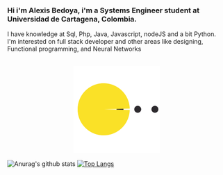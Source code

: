 ### Hi i'm Alexis Bedoya, i'm a Systems Engineer student at Universidad de Cartagena, Colombia.

I have knowledge at Sql, Php, Java, Javascript, nodeJS and a bit Python. I'm interested on full stack developer and other areas like designing, Functional programming, and Neural Networks 
<div align="center">
	<br>
	<img src="https://raw.githubusercontent.com/Aniket965/Aniket965/master/pacman.svg?sanitize=true" width="200" height="200">
</div>



<!--
**Alexisbedoya/Alexisbedoya** is a ✨ _special_ ✨ repository because its `README.md` (this file) appears on your GitHub profile.

Here are some ideas to get you started:

- 🔭 I’m currently working on ...
- 🌱 I’m currently learning ...
- 👯 I’m looking to collaborate on ...
- 🤔 I’m looking for help with ...
- 💬 Ask me about ...
- 📫 How to reach me: ...
- 😄 Pronouns: ...
- ⚡ Fun fact: ...
-->

![Anurag's github stats](https://github-readme-stats.vercel.app/api?username=alexisbedoya&show_icons=true&theme=radical&count_private=true) [![Top Langs](https://github-readme-stats.vercel.app/api/top-langs/?username=alexisbedoya&exclude_repo=Directorio-de-Contactos,Temperatura-SantaMarta)](https://github.com/anuraghazra/github-readme-stats)
